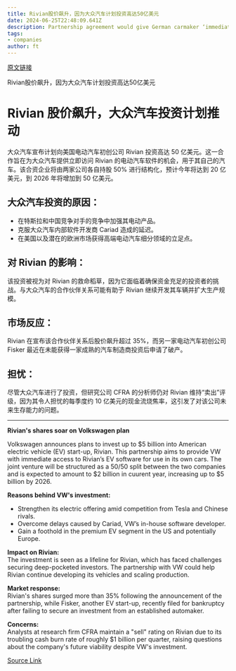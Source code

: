 ```yaml
---
title: Rivian股价飙升，因为大众汽车计划投资高达50亿美元
date: 2024-06-25T22:48:09.641Z
description: Partnership agreement would give German carmaker ‘immediate access’ to start-up’s EV software
tags: 
- companies
author: ft
---
```


[原文链接](https://ft.com/content/e465b45f-5d6d-4903-8c36-216c1b453581)

Rivian股价飙升，因为大众汽车计划投资高达50亿美元

# Rivian 股价飙升，大众汽车投资计划推动

大众汽车宣布计划向美国电动汽车初创公司 Rivian 投资高达 50 亿美元。这一合作旨在为大众汽车提供立即访问 Rivian 的电动汽车软件的机会，用于其自己的汽车。该合资企业将由两家公司各自持股 50% 进行结构化，预计今年将达到 20 亿美元，到 2026 年将增加到 50 亿美元。

## 大众汽车投资的原因：
- 在特斯拉和中国竞争对手的竞争中加强其电动产品。
- 克服大众汽车内部软件开发商 Cariad 造成的延迟。
- 在美国以及潜在的欧洲市场获得高端电动汽车细分领域的立足点。

## 对 Rivian 的影响：
该投资被视为对 Rivian 的救命稻草，因为它面临着确保资金充足的投资者的挑战。与大众汽车的合作伙伴关系可能有助于 Rivian 继续开发其车辆并扩大生产规模。

## 市场反应：
Rivian 在宣布该合作伙伴关系后股价飙升超过 35%，而另一家电动汽车初创公司 Fisker 最近在未能获得一家成熟的汽车制造商投资后申请了破产。

## 担忧：
尽管大众汽车进行了投资，但研究公司 CFRA 的分析师仍对 Rivian 维持“卖出”评级，因为其令人担忧的每季度约 10 亿美元的现金流烧焦率，这引发了对该公司未来生存能力的问题。

---

 **Rivian's shares soar on Volkswagen plan**  

Volkswagen announces plans to invest up to $5 billion into American electric vehicle (EV) start-up, Rivian. This partnership aims to provide VW with immediate access to Rivian’s EV software for use in its own cars. The joint venture will be structured as a 50/50 split between the two companies and is expected to amount to $2 billion in cuurent year, increasing up to $5 billion by 2026.

**Reasons behind VW's investment:**  
- Strengthen its electric offering amid competition from Tesla and Chinese rivals.
- Overcome delays caused by Cariad, VW’s in-house software developer.
- Gain a foothold in the premium EV segment in the US and potentially Europe.

**Impact on Rivian:**  
The investment is seen as a lifeline for Rivian, which has faced challenges securing deep-pocketed investors. The partnership with VW could help Rivian continue developing its vehicles and scaling production.

**Market response:**  
Rivian's shares surged more than 35% following the announcement of the partnership, while Fisker, another EV start-up, recently filed for bankruptcy after failing to secure an investment from an established automaker.

**Concerns:**  
Analysts at research firm CFRA maintain a "sell" rating on Rivian due to its troubling cash burn rate of roughly $1 billion per quarter, raising questions about the company's future viability despite VW's investment.

[Source Link](https://ft.com/content/e465b45f-5d6d-4903-8c36-216c1b453581)

